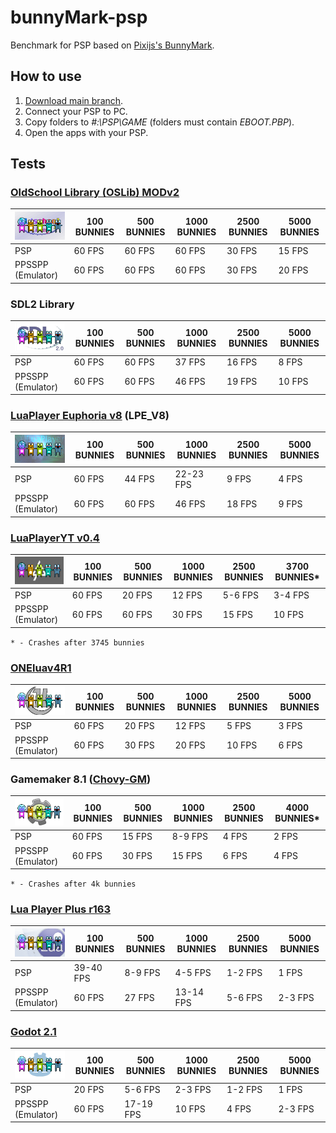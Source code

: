 # bunnyMark-psp
Benchmark for PSP based on [Pixijs's BunnyMark](https://www.goodboydigital.com/pixijs/bunnymark/).

## How to use
1. [Download main branch](https://github.com/antim0118/bunnyMark-psp/archive/refs/heads/main.zip).
2. Connect your PSP to PC.
3. Copy folders to *#:\PSP\GAME* (folders must contain *EBOOT.PBP*).
4. Open the apps with your PSP.

## Tests

### [OldSchool Library (OSLib) MODv2](https://github.com/dogo/oslibmodv2)
| ![ICON0](https://raw.githubusercontent.com/antim0118/bunnyMark-psp/master/bunnyMarkOSLibMODv2/ICON0.png "ICON0") | 100 BUNNIES | 500 BUNNIES | 1000 BUNNIES | 2500 BUNNIES | 5000 BUNNIES |
| ------------ | ------------ | ------------ | ------------ | ------------ | ------------ |
| PSP | 60 FPS | 60 FPS | 60 FPS | 30 FPS | 15 FPS |
| PPSSPP (Emulator) | 60 FPS | 60 FPS | 60 FPS | 30 FPS | 20 FPS |

### SDL2 Library
| ![ICON0](https://raw.githubusercontent.com/antim0118/bunnyMark-psp/master/bunnyMarkSDL2/ICON0.png "ICON0") | 100 BUNNIES | 500 BUNNIES | 1000 BUNNIES | 2500 BUNNIES | 5000 BUNNIES |
| ------------ | ------------ | ------------ | ------------ | ------------ | ------------ |
| PSP | 60 FPS | 60 FPS | 37 FPS | 16 FPS | 8 FPS |
| PPSSPP (Emulator) | 60 FPS | 60 FPS | 46 FPS | 19 FPS | 10 FPS |

### [LuaPlayer Euphoria v8](https://www.brewology.com/downloads/download.php?id=11378&mcid=1) (LPE_V8)
| ![ICON0](https://raw.githubusercontent.com/antim0118/bunnyMark-psp/master/bunnyMarkLPE_V8/ICON0.png "ICON0") | 100 BUNNIES | 500 BUNNIES | 1000 BUNNIES | 2500 BUNNIES | 5000 BUNNIES |
| ------------ | ------------ | ------------ | ------------ | ------------ | ------------ |
| PSP | 60 FPS | 44 FPS | 22-23 FPS | 9 FPS | 4 FPS |
| PPSSPP (Emulator) | 60 FPS | 60 FPS | 46 FPS | 18 FPS | 9 FPS |

### [LuaPlayerYT v0.4](https://vk.com/nomoreyuliateam)
| ![ICON0](https://raw.githubusercontent.com/antim0118/bunnyMark-psp/master/bunnyMarkLuaPlayerYTv04/ICON0.png "ICON0") | 100 BUNNIES | 500 BUNNIES | 1000 BUNNIES | 2500 BUNNIES | 3700 BUNNIES* |
| ------------ | ------------ | ------------ | ------------ | ------------ | ------------ |
| PSP | 60 FPS | 20 FPS | 12 FPS | 5-6 FPS | 3-4 FPS |
| PPSSPP (Emulator) | 60 FPS | 60 FPS | 30 FPS | 15 FPS | 10 FPS |
`* - Crashes after 3745 bunnies`

### [ONEluav4R1](http://onelua.x10.mx/)
| ![ICON0](https://raw.githubusercontent.com/antim0118/bunnyMark-psp/master/bunnyMarkONEluav4R1/ICON0.png "ICON0") | 100 BUNNIES | 500 BUNNIES | 1000 BUNNIES | 2500 BUNNIES | 5000 BUNNIES |
| ------------ | ------------ | ------------ | ------------ | ------------ | ------------ |
| PSP | 60 FPS | 20 FPS | 12 FPS | 5 FPS | 3 FPS |
| PPSSPP (Emulator) | 60 FPS | 30 FPS | 20 FPS | 10 FPS | 6 FPS |

### Gamemaker 8.1 ([Chovy-GM](https://github.com/LiEnby/chovy-gm))
| ![ICON0](https://raw.githubusercontent.com/antim0118/bunnyMark-psp/master/bunnyMarkGamemaker81/ICON0.png "ICON0") | 100 BUNNIES | 500 BUNNIES | 1000 BUNNIES | 2500 BUNNIES | 4000 BUNNIES* |
| ------------ | ------------ | ------------ | ------------ | ------------ | ------------ |
| PSP | 60 FPS | 15 FPS | 8-9 FPS | 4 FPS | 2 FPS |
| PPSSPP (Emulator) | 60 FPS | 30 FPS | 15 FPS | 6 FPS | 4 FPS |
`* - Crashes after 4k bunnies`

### [Lua Player Plus r163](https://www.gamebrew.org/wiki/Lua_Player_Plus_PSP)
| ![ICON0](https://raw.githubusercontent.com/antim0118/bunnyMark-psp/master/bunnyMarkLuaPlayerPlus_r163/ICON0.png "ICON0") | 100 BUNNIES | 500 BUNNIES | 1000 BUNNIES | 2500 BUNNIES | 5000 BUNNIES |
| ------------ | ------------ | ------------ | ------------ | ------------ | ------------ |
| PSP | 39-40 FPS | 8-9 FPS | 4-5 FPS | 1-2 FPS | 1 FPS |
| PPSSPP (Emulator) | 60 FPS | 27 FPS | 13-14 FPS | 5-6 FPS | 2-3 FPS |

### [Godot 2.1](https://github.com/technicaljicama/godot-psp)
| ![ICON0](https://raw.githubusercontent.com/antim0118/bunnyMark-psp/master/bunnyMarkGodot21/ICON0.png "ICON0") | 100 BUNNIES | 500 BUNNIES | 1000 BUNNIES | 2500 BUNNIES | 5000 BUNNIES |
| ------------ | ------------ | ------------ | ------------ | ------------ | ------------ |
| PSP | 20 FPS | 5-6 FPS | 2-3 FPS | 1-2 FPS | 1 FPS |
| PPSSPP (Emulator) | 60 FPS | 17-19 FPS | 10 FPS | 4 FPS | 2-3 FPS |
